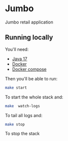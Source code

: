 # Jumbo

Jumbo retail application

## Running locally

You'll need:

* [Java 17](https://www.oracle.com/java/technologies/downloads/#java17/)
* [Docker](https://docs.docker.com/get-docker/)
* [Docker compose](https://docs.docker.com/compose/install/)

Then you'll be able to run:

```sh
make start
```

To start the whole stack and:


```sh
make  watch-logs
```

To tail all logs and:

```sh
make stop
```

To stop the stack